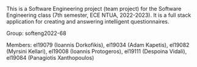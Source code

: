This is a Software Engineering project (team project) for the Software Engineering class (7th semester, ECE NTUA, 2022-2023). It is a full stack application for creating and answering intelligent questionnaires.

Group: softeng2022-68

Members: el19079 (Ioannis Dorkofikis), el19034 (Adam Kapetis), el19082 (Myrsini Kellari), el19008 (Ioannis Protogeros), el19111 (Despoina Vidali), el19084 (Panagiotis Xanthopoulos)

